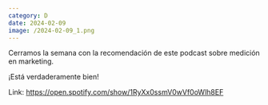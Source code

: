 ```yaml
--- 
category: D 
date: 2024-02-09 
image: /2024-02-09_1.png 
--- 
```


Cerramos la semana con la recomendación de este podcast sobre medición en marketing.

¡Está verdaderamente bien!

Link: https://open.spotify.com/show/1RyXx0ssmV0wVf0oWlh8EF